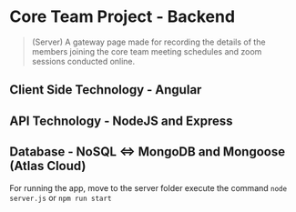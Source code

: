 # Core Team Project - Backend

> (Server) A gateway page made for recording the details of the members joining the core team meeting schedules and zoom sessions conducted online.

## Client Side Technology - Angular
## API Technology - NodeJS and Express
## Database - NoSQL <=> MongoDB and Mongoose (Atlas Cloud)


For running the app, move to the server folder execute the command `node server.js` or `npm run start`
